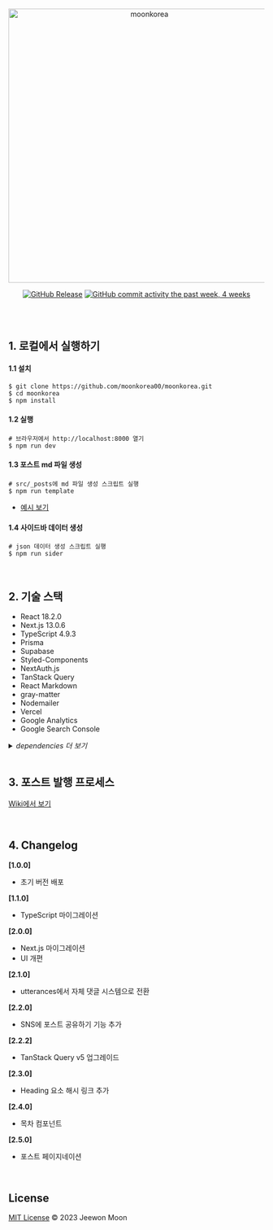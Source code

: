 <br>
<p align="center">
<a href="https://moonkorea.dev" target="_blank" rel="noopener">
<img width="539" alt="moonkorea" src="https://github.com/moonkorea00/moonkorea/assets/78708082/407f7c5c-12ab-4bde-a036-fef8d02fa0fa">
</a>

</p>

<div align="center">
  
  [![GitHub Release](https://img.shields.io/github/release/moonkorea00/moonkorea)](https://github.com/moonkorea00/moonkorea/releases)
  [![GitHub commit activity the past week, 4 weeks](https://img.shields.io/github/commit-activity/y/moonkorea00/moonkorea)](https://github.com/moonkorea00/moonkorea/commits/main)
  
</div>

<br>
<br>

## 1. 로컬에서 실행하기

#### 1.1 설치

```shell
$ git clone https://github.com/moonkorea00/moonkorea.git
$ cd moonkorea
$ npm install
```

#### 1.2 실행

```shell
# 브라우저에서 http://localhost:8000 열기
$ npm run dev
```

#### 1.3 포스트 md 파일 생성

```shell
# src/_posts에 md 파일 생성 스크립트 실행
$ npm run template
```

- [예시 보기](https://github.com/moonkorea00/moonkorea/wiki/front-matter-%ED%98%95%EC%8B%9D)

#### 1.4 사이드바 데이터 생성

```shell
# json 데이터 생성 스크립트 실행
$ npm run sider
```

<br>

## 2. 기술 스택

- React 18.2.0
- Next.js 13.0.6
- TypeScript 4.9.3
- Prisma
- Supabase
- Styled-Components
- NextAuth.js
- TanStack Query
- React Markdown
- gray-matter
- Nodemailer
- Vercel
- Google Analytics
- Google Search Console

<details><summary><i>dependencies 더 보기</i></summary>

```json
"dependencies": {
        "@next-auth/prisma-adapter": "^1.0.5",
        "@prisma/client": "^4.9.0",
        "@tanstack/react-query": "^5.4.3",
        "@vercel/analytics": "^0.1.6",
        "axios": "^1.3.0",
        "gray-matter": "^4.0.3",
        "next": "^13.0.6",
        "next-auth": "^4.20.1",
        "nodemailer": "^6.9.1",
        "react": "^18.2.0",
        "react-dom": "^18.2.0",
        "react-markdown": "^8.0.3",
        "react-player": "^2.12.0",
        "react-share": "^4.4.1",
        "react-syntax-highlighter": "^15.5.0",
        "rehype-raw": "^6.1.1",
        "sharp": "^0.31.3",
        "styled-components": "^5.3.5",
        "web-vitals": "^2.1.4"
      },
      "devDependencies": {
        "@next/bundle-analyzer": "^13.2.4",
        "@tanstack/eslint-plugin-query": "^5.0.5",
        "@tanstack/react-query-devtools": "^5.4.3",
        "@types/gtag.js": "^0.0.12",
        "@types/node": "^18.11.9",
        "@types/nodemailer": "^6.4.7",
        "@types/react": "^18.0.25",
        "@types/react-dom": "^18.0.9",
        "@types/react-syntax-highlighter": "^15.5.5",
        "@types/styled-components": "^5.1.26",
        "@typescript-eslint/eslint-plugin": "^5.47.0",
        "@typescript-eslint/parser": "^5.47.0",
        "babel-plugin-styled-components": "^2.0.7",
        "eslint": "^8.30.0",
        "eslint-plugin-react": "^7.31.11",
        "file-loader": "^6.2.0",
        "next-sitemap": "^3.1.43",
        "prisma": "^4.9.0",
        "typescript": "^4.9.3"
      }
```

</details>

<br>

## 3. 포스트 발행 프로세스
[Wiki에서 보기](https://github.com/moonkorea00/moonkorea/wiki/%ED%8F%AC%EC%8A%A4%ED%8A%B8-%EB%B0%9C%ED%96%89-%ED%94%84%EB%A1%9C%EC%84%B8%EC%8A%A4)

<br>

## 4. Changelog

<b>[1.0.0]</b>
- 초기 버전 배포

<b>[1.1.0]</b>
- TypeScript 마이그레이션

<b>[2.0.0]</b>
- Next.js 마이그레이션
- UI 개편

<b>[2.1.0]</b>
- utterances에서 자체 댓글 시스템으로 전환

<b>[2.2.0]</b>
- SNS에 포스트 공유하기 기능 추가

<b>[2.2.2]</b>
- TanStack Query v5 업그레이드

<b>[2.3.0]</b>
- Heading 요소 해시 링크 추가

<b>[2.4.0]</b>
- 목차 컴포넌트

<b>[2.5.0]</b>
- 포스트 페이지네이션

<br>

## License

[MIT License](https://github.com/moonkorea00/moonkorea/blob/main/LICENSE) © 2023 Jeewon Moon

